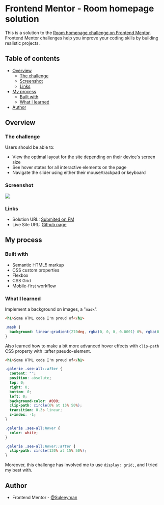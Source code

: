 # Frontend Mentor - Room homepage solution

This is a solution to the [Room homepage challenge on Frontend Mentor](https://www.frontendmentor.io/challenges/room-homepage-BtdBY_ENq). Frontend Mentor challenges help you improve your coding skills by building realistic projects. 

## Table of contents

- [Overview](#overview)
  - [The challenge](#the-challenge)
  - [Screenshot](#screenshot)
  - [Links](#links)
- [My process](#my-process)
  - [Built with](#built-with)
  - [What I learned](#what-i-learned)
- [Author](#author)

## Overview

### The challenge

Users should be able to:

- View the optimal layout for the site depending on their device's screen size
- See hover states for all interactive elements on the page
- Navigate the slider using either their mouse/trackpad or keyboard

### Screenshot

![](./screenshot.png)

### Links

- Solution URL: [Submited on FM](https://www.frontendmentor.io/solutions/loopstudios-with-basic-scss-and-display-grid-1aXYoPNF-)
- Live Site URL: [Github page](https://suleeyman.github.io/FM-4-Loopstudios/)

## My process

### Built with

- Semantic HTML5 markup
- CSS custom properties
- Flexbox
- CSS Grid
- Mobile-first workflow

### What I learned

Implement a background on images, a "`mask`".

```html
<h1>Some HTML code I'm proud of</h1>
```
```css
.mask {
  background: linear-gradient(270deg, rgba(0, 0, 0, 0.0001) 0%, rgba(0, 0, 0, 0.601863) 100%);
}
```
Also learned how to make a bit more advanced hover effects with `clip-path` CSS property with ::after pseudo-element.

```html
<h1>Some HTML code I'm proud of</h1>
```

```css
.galerie .see-all::after {
  content: "";
  position: absolute;
  top: 0;
  right: 0;
  bottom: 0;
  left: 0;
  background-color: #000;
  clip-path: circle(0% at 15% 50%);
  transition: 0.3s linear;
  z-index: -1;
}

.galerie .see-all:hover {
  color: white;
}

.galerie .see-all:hover::after {
  clip-path: circle(120% at 15% 50%);
}
```
Moreover, this challenge has involved me to use `display: grid;`, and I tried my best with.

## Author

- Frontend Mentor - [@Suleeyman](https://www.frontendmentor.io/profile/Suleeyman)